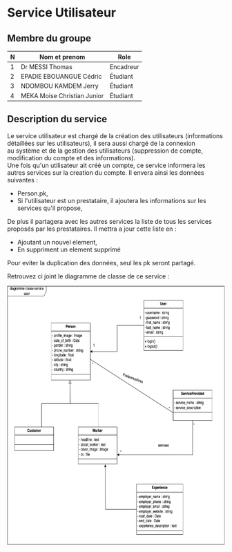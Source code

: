 # Service Utilisateur 

## Membre du groupe

| N | Nom et prenom | Role |
|---|---------------|------|
| 1 |   Dr MESSI Thomas	            |  Encadreur    |
| 2 |     EPADIE EBOUANGUE Cédric          |   Étudiant   |
| 3 |     NDOMBOU KAMDEM Jerry          |    Étudiant  |
| 4 |     MEKA Moise Christian Junior          |   Étudiant   |


## Description du service 

Le service utilisateur est chargé de la création des utilisateurs (informations détaillées sur les utilisateurs), il sera aussi chargé de la connexion\
au système et de la gestion des utilisateurs (suppression de compte, modification du compte et des informations).\
Une fois qu'un utilisateur ait créé un compte, ce service informera les autres services sur la creation du compte. Il envera ainsi les données\
suivantes :
- Person.pk,
- Si l'utilisateur est un prestataire, il ajoutera les informations sur les services qu'il propose,

De plus il partagera avec les autres services la liste de tous les services proposés par les prestataires. Il mettra a jour cette liste en :
- Ajoutant un nouvel element,
- En suppriment un element supprimé

Pour eviter la duplication des données, seul les pk seront partagé. 

Retrouvez ci joint le diagramme de classe de ce service :

<img height="600" src="Diagramme Classe Service Utilisateur.drawio.png" title="Diagramme_classe" width="1000"/>
